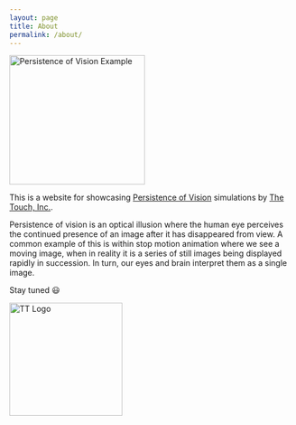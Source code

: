 ```yaml
---
layout: page
title: About
permalink: /about/
---
```


<img src="/p53dModelViewer/povExample.gif" alt="Persistence of Vision Example" width="240" height="229" title="Persistence of Vision Example">

This is a website for showcasing [Persistence of Vision](https://www.masterclass.com/articles/persistence-of-vision-explained) simulations by [The Touch, Inc.](https://www.the-touch.com).

Persistence of vision is an optical illusion where the human eye perceives the continued presence of an image after it has disappeared from view. A common example of this is within stop motion animation where we see a moving image, when in reality it is a series of still images being displayed rapidly in succession. In turn, our eyes and brain interpret them as a single image.

Stay tuned 😃

<img src="/p53dModelViewer/TTLogo-transparentbackground.png" alt="TT Logo" width="200" height="200" title="Logo for The Touch, Inc.">
